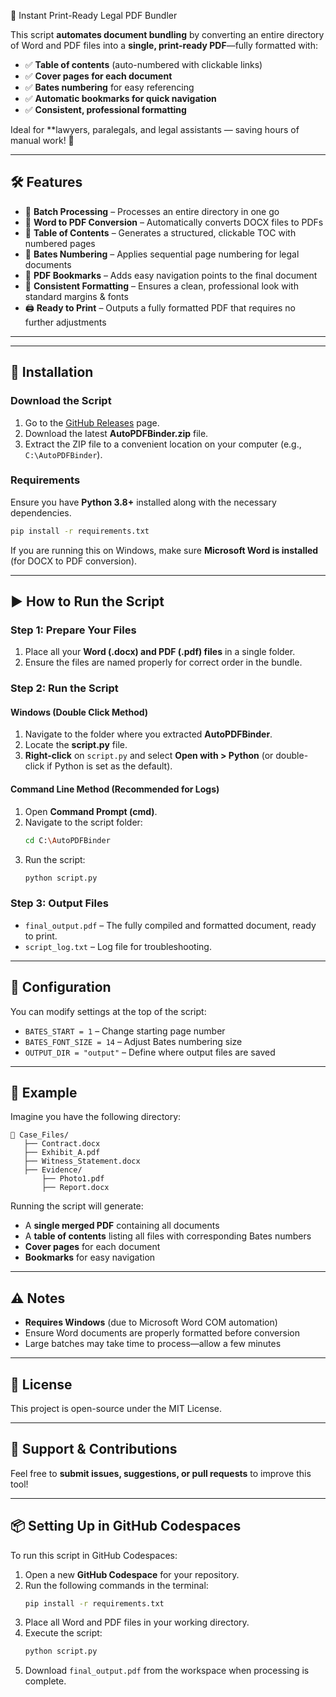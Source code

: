 📄 Instant Print-Ready Legal PDF Bundler

This script **automates document bundling** by converting an entire directory of Word and PDF files into a **single, print-ready PDF**—fully formatted with:

- ✅ **Table of contents** (auto-numbered with clickable links)
- ✅ **Cover pages for each document**
- ✅ **Bates numbering** for easy referencing
- ✅ **Automatic bookmarks for quick navigation**
- ✅ **Consistent, professional formatting**

Ideal for **lawyers, paralegals, and legal assistants — saving hours of manual work! 🚀


---

## 🛠 Features

- 📂 **Batch Processing** – Processes an entire directory in one go
- 📝 **Word to PDF Conversion** – Automatically converts DOCX files to PDFs
- 📑 **Table of Contents** – Generates a structured, clickable TOC with numbered pages
- 🔢 **Bates Numbering** – Applies sequential page numbering for legal documents
- 🔖 **PDF Bookmarks** – Adds easy navigation points to the final document
- 📏 **Consistent Formatting** – Ensures a clean, professional look with standard margins & fonts
- 🖨 **Ready to Print** – Outputs a fully formatted PDF that requires no further adjustments

---

---

## 🚀 Installation

### **Download the Script**

1. Go to the [GitHub Releases](https://github.com/Zippysquid/AutoPDFBinder/releases) page.
2. Download the latest **AutoPDFBinder.zip** file.
3. Extract the ZIP file to a convenient location on your computer (e.g., `C:\AutoPDFBinder`).

### **Requirements**

Ensure you have **Python 3.8+** installed along with the necessary dependencies.

```sh
pip install -r requirements.txt
```

If you are running this on Windows, make sure **Microsoft Word is installed** (for DOCX to PDF conversion).

---

## ▶️ How to Run the Script

### **Step 1: Prepare Your Files**

1. Place all your **Word (.docx) and PDF (.pdf) files** in a single folder.
2. Ensure the files are named properly for correct order in the bundle.

### **Step 2: Run the Script**

#### **Windows (Double Click Method)**

1. Navigate to the folder where you extracted **AutoPDFBinder**.
2. Locate the **script.py** file.
3. **Right-click** on `script.py` and select **Open with > Python** (or double-click if Python is set as the default).

#### **Command Line Method (Recommended for Logs)**

1. Open **Command Prompt (cmd)**.
2. Navigate to the script folder:
   ```sh
   cd C:\AutoPDFBinder
   ```
3. Run the script:
   ```sh
   python script.py
   ```

### **Step 3: Output Files**

- `final_output.pdf` – The fully compiled and formatted document, ready to print.
- `script_log.txt` – Log file for troubleshooting.

---

## 🔧 Configuration

You can modify settings at the top of the script:

- `BATES_START = 1` – Change starting page number
- `BATES_FONT_SIZE = 14` – Adjust Bates numbering size
- `OUTPUT_DIR = "output"` – Define where output files are saved

---

## 📌 Example

Imagine you have the following directory:

```
📁 Case_Files/
   ├── Contract.docx
   ├── Exhibit_A.pdf
   ├── Witness_Statement.docx
   ├── Evidence/
       ├── Photo1.pdf
       ├── Report.docx
```

Running the script will generate:

- A **single merged PDF** containing all documents
- A **table of contents** listing all files with corresponding Bates numbers
- **Cover pages** for each document
- **Bookmarks** for easy navigation

---

## ⚠️ Notes

- **Requires Windows** (due to Microsoft Word COM automation)
- Ensure Word documents are properly formatted before conversion
- Large batches may take time to process—allow a few minutes

---

## 📜 License

This project is open-source under the MIT License.

---

## 💬 Support & Contributions

Feel free to **submit issues, suggestions, or pull requests** to improve this tool!

---

## 📦 Setting Up in GitHub Codespaces

To run this script in GitHub Codespaces:

1. Open a new **GitHub Codespace** for your repository.
2. Run the following commands in the terminal:
   ```sh
   pip install -r requirements.txt
   ```
3. Place all Word and PDF files in your working directory.
4. Execute the script:
   ```sh
   python script.py
   ```
5. Download `final_output.pdf` from the workspace when processing is complete.
